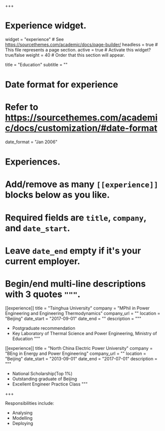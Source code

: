 +++
# Experience widget.
widget = "experience"  # See https://sourcethemes.com/academic/docs/page-builder/
headless = true  # This file represents a page section.
active = true  # Activate this widget? true/false
weight = 40  # Order that this section will appear.

title = "Education"
subtitle = ""

# Date format for experience
#   Refer to https://sourcethemes.com/academic/docs/customization/#date-format
date_format = "Jan 2006"

# Experiences.
#   Add/remove as many `[[experience]]` blocks below as you like.
#   Required fields are `title`, `company`, and `date_start`.
#   Leave `date_end` empty if it's your current employer.
#   Begin/end multi-line descriptions with 3 quotes `"""`.
[[experience]]
  title = "Tsinghua University"
  company = "MPhil in Power Engineering and Engineering Thermodynamics"
  company_url = ""
  location = "Beijing"
  date_start = "2017-09-01"
  date_end = ""
  description = """
  * Postgraduate recommendation
  * Key Laboratory of Thermal Science and Power Engineering, Ministry of Education
  """

[[experience]]
  title = "North China Electric Power University"
  company = "BEng in Energy and Power Engineering"
  company_url = ""
  location = "Beijing"
  date_start = "2013-09-01"
  date_end = "2017-07-01"
  description = """
  * National Scholarship(Top 1%) 
  * Outstanding graduate of Beijing
  * Excellent Engineer Practice Class
  """

+++

  Responsibilities include:
  
  * Analysing
  * Modelling
  * Deploying
